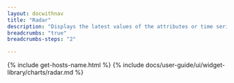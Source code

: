 ```yaml
---
layout: docwithnav
title: "Radar"
description: "Displays the latest values of the attributes or time series data in a radar chart. Supports numeric values only."
breadcrumbs: "true"
breadcrumbs-steps: "2"

---
```

{% include get-hosts-name.html %}
{% include docs/user-guide/ui/widget-library/charts/radar.md %}
